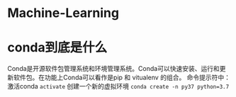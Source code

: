 # Machine-Learning
# conda到底是什么 
Conda是开源软件包管理系统和环境管理系统。Conda可以快速安装、运行和更新软件包。在功能上Conda可以看作是pip 和 vitualenv 的组合。
命令提示符中：
激活conda
`activate`
创建一个新的虚拟环境
`conda create -n py37 python=3.7`
